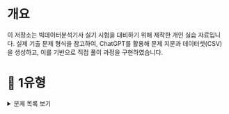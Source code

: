 # 개요
이 저장소는 빅데이터분석기사 실기 시험을 대비하기 위해 제작한 개인 실습 자료입니다.
실제 기출 문제 형식을 참고하여, ChatGPT를 활용해 문제 지문과 데이터셋(CSV)을 생성하고, 이를 기반으로 직접 풀이 과정을 구현하였습니다.


# 📝 1유형

<details>
<summary>문제 목록 보기</summary>

**1.** 
<br>
각 연도별로 사망률이 가장 높은 질병명을 구하고,  
해당 질병들의 사망자수 평균을 소수점 첫번째 자리에서 반올림하여 구하시오.  
*(사망률 = 사망자수 / 환자수)*

<details>

<summary>코드</summary>

df['사망률'] = df['사망자수'] / df['환자수']
<br>
target = df.groupby('연도')['사망률'].idxmax().values
<br>
answer = round(df[df.index.isin(target)]['사망자수'].mean())
<br>
answer

</details>


2. 도시 거주자 중 60세 이상 남성의 평균 의료비를 구하시오.

<details>
<summary>코드</summary>
target = df[(df['거주지'] == '도시') & (df['성별'] == '남성') & (df['연령'] >= 60)]
<br>
answer = target['의료비'].mean()
<br>
answer
  
</details>


3. 각 연도별로 매출 상위 2개 제품의 매출 합계를 구하시오.

<details>
<summary>코드</summary>
</details>


4. 누적 재고량이 처음으로 5000을 초과한 월을 구하시오.

<details>
<summary>코드</summary>
</details>


5. 부서별로 연도별 급여 인상률의 평균을 계산한 후, 인상률의 편차(표준편차)가 가장 작은 부서를 구하시오.  
(즉, 가장 일관되게 인상률이 높은 부서를 찾는 문제)

- 인상률 = (이번 해 연봉 - 전년도 연봉) / 전년도 연봉  
- 첫 해(2018년)는 인상률 계산에서 제외

<details>
<summary>코드</summary>
</details>


6-1. 도시 거주자 중 60세 이상 여성의 방문횟수 평균을 소수 둘째 자리까지 반올림하여 나타내시오.

<details>
<summary>코드</summary>
</details>


6-2. 각 연도별 질병 사망률을 계산하고, 그중 사망률이 가장 높은 질병 이름을 연도, 질병, 사망률 형태로 출력하시오.  
(사망률 = 사망자 수 / 전체 환자 수)

<details>
<summary>코드</summary>
</details>


7. 각 연도별로, 반품률이 가장 높은 상품명을 구하시오.  
(반품률 = 반품된 건수 / 전체 리뷰 건수)

<details>
<summary>코드</summary>
</details>


8. 각 과목별로, 최근 4년간(2020~2023) 평균 성적이 가장 높은 학교 이름을 과목, 학교 형태로 출력하시오.

<details>
<summary>코드</summary>
</details>


9. 각 연도별로 **가장 많이 소비된 에너지원(전기/가스/수도)**을 구하고, 그 에너지원별로 해당 연도에서 발생한 총 요금의 합계를 구하시오.  

- "사용량" 데이터 기준으로 가장 많이 소비된 에너지원 선정  
- 선정된 에너지원에 대해 → 해당 연도 "요금" 총합 구함  
- 연도별로 결과는 1개씩 출력 (예시: 연도 / 에너지원 / 총 요금)

<details>
<summary>코드</summary>
</details>


10. 각 고객ID별로 다음 규칙을 적용하여 월별 총 구매금액을 계산하고, 그 중 2023년 총 구매금액이 상위 10%에 해당하는 고객들과 고객 수를 출력하시오.  
(이 때, 구매금액이 결측인 경우에는 같은 고객, 같은 카테고리의 연도별 평균 구매금액으로 채울 것 (단, 평균값도 결측이면 전체 카테고리 평균 구매금액으로 채움))

<details>
<summary>코드</summary>
</details>


11-1. 연령대(20대, 30대, 40대, 50대, ...)를 구분하는 연령대 컬럼을 만들고, 각 연령대별로 콜레스테롤 평균을 계산하시오.  
(단, 콜레스테롤 결측치는 같은 지역 내 연령대 평균으로 채울 것. (평균값도 결측이면 전체 평균으로 채움))  
최종 출력은 연령대, 평균 콜레스테롤 형태로 출력하시오.

<details>
<summary>코드</summary>
</details>


11-2. 혈압, 혈당, 콜레스테롤 컬럼에 대해 **표준화(z-score standardization)**를 적용하여 새로운 컬럼을 추가하시오.  
(이 때, 혈당은 혈당 전체 평균으로 대치)  
표준화된 컬럼명은 `혈압_zscore`, `혈당_zscore`, `콜레스테롤_zscore`로 하시오.  
이후 전체 데이터에서 `혈압_zscore > 1.5`를 만족하는 데이터의 수를 출력하시오.

<details>
<summary>코드</summary>
</details>


12-1. 각 카테고리별, 성별로 평균 주문금액을 계산하시오.  
(단, 주문금액 결측치는 같은 카테고리, 성별 그룹 평균으로 채운 후 계산하고, 평균값도 결측이면 전체 평균으로 채움)  
최종 출력은 카테고리, 성별, 평균 주문금액 형태로 출력하시오.

<details>
<summary>코드</summary>
</details>


12-2. 구매수량에 대해 최소-최대 정규화(min-max scaling)를 적용하여 `구매수량_scaled` 컬럼을 추가하시오.  
이후 `구매수량_scaled >= 0.9`를 만족하는 데이터의 개수를 출력하시오.

<details>
<summary>코드</summary>
</details>


13-1. 각 고객ID별로 불만제기 경험 여부(불만제기 여부가 한 번이라도 1인 경우 "Y", 그렇지 않으면 "N")를 나타내는 파생 컬럼을 생성하시오.  
이후 2023년에 불만제기 경험이 "Y"인 고객 수를 출력하시오.

<details>
<summary>코드</summary>
</details>


13-2. 연령대(10대, 20대, 30대, 40대, 50대, 60대 이상) 컬럼을 생성하고, 각 연령대별 주문수량 평균과 주문금액 평균을 구하시오.  
최종 출력은 연령대, 평균 주문수량, 평균 주문금액 형태로 출력하시오.

<details>
<summary>코드</summary>
</details>


14-1. 업무만족도가 결측인 직원은 부서별 평균 업무만족도로 채운다. (단, 부서별 평균도 결측이면 전체 평균으로 채운다)  
이후, 근속연수가 결측인 직원은 제거한다.  
그 다음, 업무만족도의 사분위수 기준 Q1 이하인 직원 중 성과등급이 A인 직원 수를 구하시오.

<details>
<summary>코드</summary>
</details>


14-2. 근속연수가 10년 이상이고 교육참여횟수가 전체 평균 이상인 직원들을 필터링한 후, 해당 직원들의 부서별 평균 연봉을 구하시오.  
이때 연봉 평균이 세 번째로 높은 부서의 평균 연봉을 정수로 출력하시오.

<details>
<summary>코드</summary>
</details>


14-3. 각 부서별로 업무만족도 기준 상위 20% 직원들의 평균 근속연수를 계산하시오.  
(단, 업무만족도가 결측인 직원은 제외하며, 근속연수가 결측인 직원도 제외한다)  
이후 가장 평균 근속연수가 높은 부서명을 출력하시오.

<details>
<summary>코드</summary>
</details>


15-1. 각 제품군별로 연도와 분기 기준 평균 반품률(반품수량 / 판매수량)을 구하시오.  
최종 출력은 제품군, 연도, 분기, 평균 반품률 칼럼으로 구성된 테이블로 출력하시오.

<details>
<summary>코드</summary>
</details>


15-2. 각 연도별로 지역과 제품군을 기준으로 매출액 총합을 계산하고, 가장 매출이 높은 지역-제품군 조합을 연도별로 1개씩 출력하시오.  
최종 출력은 연도, 지역, 제품군, 총 매출액 칼럼으로 구성된 테이블로 출력하시오.

<details>
<summary>코드</summary>
</details>


16. 다음은 2020~2023년까지의 학교별 과목별 평균 성적 데이터이다.  
각 과목별로 4년간 평균 성적이 가장 높은 학교명을 구하고, 최종 출력은 과목, 학교 칼럼으로 구성된 테이블로 출력하시오.

<details>
<summary>코드</summary>
</details>


17-1. 구매금액이 결측인 경우, 같은 성별·카테고리 그룹의 평균 구매금액으로 채우고, 해당 그룹 평균도 결측이면 전체 평균 구매금액으로 대체하시오.  
그 후, 연령대(10대, 20대, ..., 60대 이상) 를 나누고, 연령대별 평균 구매금액과 평균 리뷰점수를 계산하시오.  
최종 출력은 연령대, 평균 구매금액, 평균 리뷰점수 칼럼으로 구성된 테이블로 출력하시오.

<details>
<summary>코드</summary>
</details>


17-2. 2023년에 한 번이라도 불만제기를 한 고객ID는 ‘불만경험 있음’, 그렇지 않은 경우 ‘불만경험 없음’ 으로 분류하는 파생 컬럼을 만들고,  
2023년 불만경험 있음 고객 중 평균 구매수량이 가장 높은 지역을 출력하시오.

<details>
<summary>코드</summary>
</details>


18-1. 구매금액이 결측인 경우 성별-상품군 그룹 평균으로 대체, 남은 결측치는 전체 평균으로 대체하시오.  
이후 연령대를 10대 단위로 구분 (20대, 30대, ..., 60대 이상) 하여, 연령대별 평균 구매금액과 평균 리뷰점수를 구하시오.  
최종 출력은 연령대, 평균 구매금액, 평균 리뷰점수 칼럼으로 구성된 테이블로 출력하시오.

<details>
<summary>코드</summary>
</details>


18-2. 각 고객ID별로 한 번이라도 반품한 이력이 있으면 'Y', 없으면 'N' 으로 새로운 파생변수를 생성하시오.  
그 후, 2023년 가입자 중 'Y'로 분류된 고객의 수를 출력하시오.

<details>
<summary>코드</summary>
</details>


18-3. 상품군별로 리뷰점수가 4점 이상인 데이터만 필터링한 후, 리뷰점수 평균이 가장 높은 상품군 이름을 출력하시오.

<details>
<summary>코드</summary>
</details>


19-1. 배송만족도가 결측인 경우에는 동일 결제방식 그룹의 배송만족도 평균으로 채우고, 여전히 결측인 경우 전체 평균으로 채운 후,  
다음과 같은 기준으로 배송만족도를 기준으로 상·중·하 등급을 부여하시오.  
- 4 이상: 상  
- 3 이상 4 미만: 중  
- 3 미만: 하  

이후, 등급별로 전체 평균 구매금액을 구하고 두 칼럼으로 구성된 테이블을 출력하시오.

<details>
<summary>코드</summary>
</details>


19-2. 각 고객ID별로 리뷰를 한 상품 비율을 계산하시오. (리뷰작성=1 이면 리뷰한 것으로 간주)  
이후 리뷰 비율이 70% 이상인 고객ID의 수를 출력하시오.

<details>
<summary>코드</summary>
</details>


19-3. 2023년 데이터만 사용하여, 각 결제방식별로 반품율(반품여부가 1인 비율) 을 구하고, 반품율이 가장 높은 결제방식명을 출력하시오.

<details>
<summary>코드</summary>
</details>

</details>

</details>
